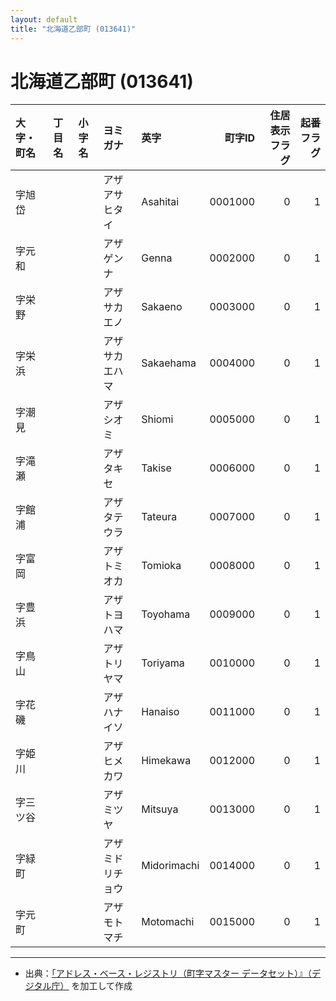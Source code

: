 ```yaml
---
layout: default
title: "北海道乙部町 (013641)"
---
```


# 北海道乙部町 (013641)

| 大字・町名 | 丁目名 | 小字名 | ヨミガナ | 英字 | 町字ID | 住居表示フラグ | 起番フラグ |
|:--------|:------|:------|:-----------------|:---------------------|--------:|----------:|--------:|
| 字旭岱 |  |  | アザアサヒタイ | Asahitai | 0001000 | 0 | 1 |
| 字元和 |  |  | アザゲンナ | Genna | 0002000 | 0 | 1 |
| 字栄野 |  |  | アザサカエノ | Sakaeno | 0003000 | 0 | 1 |
| 字栄浜 |  |  | アザサカエハマ | Sakaehama | 0004000 | 0 | 1 |
| 字潮見 |  |  | アザシオミ | Shiomi | 0005000 | 0 | 1 |
| 字滝瀬 |  |  | アザタキセ | Takise | 0006000 | 0 | 1 |
| 字館浦 |  |  | アザタテウラ | Tateura | 0007000 | 0 | 1 |
| 字富岡 |  |  | アザトミオカ | Tomioka | 0008000 | 0 | 1 |
| 字豊浜 |  |  | アザトヨハマ | Toyohama | 0009000 | 0 | 1 |
| 字鳥山 |  |  | アザトリヤマ | Toriyama | 0010000 | 0 | 1 |
| 字花磯 |  |  | アザハナイソ | Hanaiso | 0011000 | 0 | 1 |
| 字姫川 |  |  | アザヒメカワ | Himekawa | 0012000 | 0 | 1 |
| 字三ツ谷 |  |  | アザミツヤ | Mitsuya | 0013000 | 0 | 1 |
| 字緑町 |  |  | アザミドリチョウ | Midorimachi | 0014000 | 0 | 1 |
| 字元町 |  |  | アザモトマチ | Motomachi | 0015000 | 0 | 1 |

---

- 出典：[「アドレス・ベース・レジストリ（町字マスター データセット）』（デジタル庁）](https://www.digital.go.jp/policies/base_registry_address/) を加工して作成
